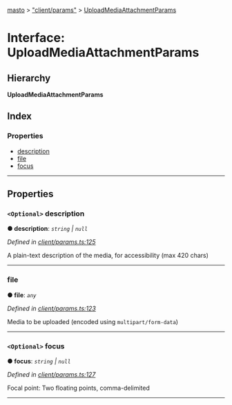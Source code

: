 [masto](../README.md) > ["client/params"](../modules/_client_params_.md) > [UploadMediaAttachmentParams](../interfaces/_client_params_.uploadmediaattachmentparams.md)

# Interface: UploadMediaAttachmentParams

## Hierarchy

**UploadMediaAttachmentParams**

## Index

### Properties

* [description](_client_params_.uploadmediaattachmentparams.md#description)
* [file](_client_params_.uploadmediaattachmentparams.md#file)
* [focus](_client_params_.uploadmediaattachmentparams.md#focus)

---

## Properties

<a id="description"></a>

### `<Optional>` description

**● description**: *`string` \| `null`*

*Defined in [client/params.ts:125](https://github.com/neet/masto.js/blob/84b2118/src/client/params.ts#L125)*

A plain-text description of the media, for accessibility (max 420 chars)

___
<a id="file"></a>

###  file

**● file**: *`any`*

*Defined in [client/params.ts:123](https://github.com/neet/masto.js/blob/84b2118/src/client/params.ts#L123)*

Media to be uploaded (encoded using `multipart/form-data`)

___
<a id="focus"></a>

### `<Optional>` focus

**● focus**: *`string` \| `null`*

*Defined in [client/params.ts:127](https://github.com/neet/masto.js/blob/84b2118/src/client/params.ts#L127)*

Focal point: Two floating points, comma-delimited

___

